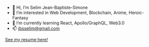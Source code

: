 - 👋 Hi, I’m Selim Jean-Baptiste-Simone
- 👀 I’m interested in Web Development, Blockchain, Anime, Heroic-Fantasy
- 🌱 I’m currently learning React, Apollo/GraphQL, Web3.0
- 📫 jbsselim@gmail.com


[See my resume here!](SelimJBS_resume_2023.pdf)
<!---
jbsselim972/jbsselim972 is a ✨ special ✨ repository because its `README.md` (this file) appears on your GitHub profile.
You can click the Preview link to take a look at your changes.
--->
